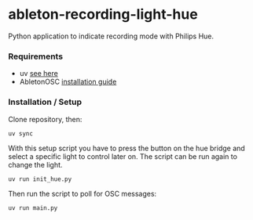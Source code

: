 # ableton-recording-light-hue

Python application to indicate recording mode with Philips Hue.

### Requirements
- uv [see here](https://docs.astral.sh/uv/)
- AbletonOSC [installation guide](https://github.com/ideoforms/AbletonOSC)

### Installation / Setup

Clone repository, then:

```shell
uv sync
```

With this setup script you have to press the button on the hue bridge and select a specific light to control later on. The script can be run again to change the light.
```shell
uv run init_hue.py
```

Then run the script to poll for OSC messages:

```shell
uv run main.py
```
